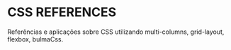 # CSS REFERENCES
Referências e aplicações sobre CSS utilizando multi-columns, grid-layout, flexbox, bulmaCss. 
